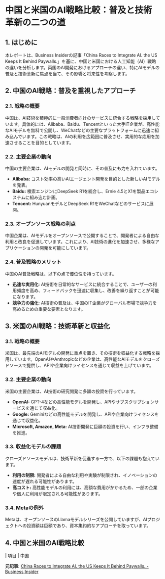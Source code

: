 # 中国と米国のAI戦略比較：普及と技術革新の二つの道

## 1. はじめに

本レポートは、Business Insiderの記事「China Races to Integrate AI. the US Keeps It Behind Paywalls.」を基に、中国と米国における人工知能（AI）戦略の違いを分析します。両国のAI開発におけるアプローチの違い、特にAIモデルの普及と技術革新に焦点を当て、その影響と将来性を考察します。

## 2. 中国のAI戦略：普及を重視したアプローチ

### 2.1. 戦略の概要

中国は、AI技術を積極的に一般消費者向けのサービスに統合する戦略を採用しています。具体的には、Alibaba、Baidu、Tencentといった大手IT企業が、高性能なAIモデルを無料で公開し、WeChatなどの主要なプラットフォームに迅速に組み込んでいます。この戦略は、AIの利用を広範囲に普及させ、実用的な応用を加速させることを目的としています。

### 2.2. 主要企業の動向

中国の主要企業は、AIモデルの開発と同時に、その普及にも力を入れています。

* **Alibaba:** コスト効率の高いAIエージェント開発を目的とした新しいAIモデルを発表。
* **Baidu:** 検索エンジンにDeepSeek R1を統合し、Ernie 4.5とX1を製品エコシステムに組み込む計画。
* **Tencent:** HunyuanモデルとDeepSeek R1をWeChatなどのサービスに展開。

### 2.3. オープンソース戦略の利点

中国企業は、AIモデルをオープンソースで公開することで、開発者による自由な利用と改良を促進しています。これにより、AI技術の進化を加速させ、多様なアプリケーションの開発を可能にしています。

### 2.4. 普及戦略のメリット

中国のAI普及戦略は、以下の点で優位性を持っています。

* **迅速な実用化:** AI技術を日常的なサービスに統合することで、ユーザーの利用頻度を高め、フィードバックを迅速に収集し、改善を繰り返すことが可能になります。
* **競争力の強化:** AI技術の普及は、中国のIT企業がグローバル市場で競争力を高めるための重要な要素となります。

## 3. 米国のAI戦略：技術革新と収益化

### 3.1. 戦略の概要

米国は、最先端のAIモデルの開発に重点を置き、その技術を収益化する戦略を採用しています。OpenAIやAnthropicなどの企業は、高性能なAIモデルをクローズドソースで提供し、APIや企業向けライセンスを通じて収益を上げています。

### 3.2. 主要企業の動向

米国の主要企業は、AI技術の研究開発に多額の投資を行っています。

* **OpenAI:** GPT-4などの高性能モデルを開発し、APIやサブスクリプションサービスを通じて収益化。
* **Google:** Geminiなどの高性能モデルを開発し、APIや企業向けライセンスを通じて収益化。
* **Microsoft, Amazon, Meta:** AI技術開発に巨額の投資を行い、インフラ整備を推進。

### 3.3. 収益化モデルの課題

クローズドソースモデルは、技術革新を促進する一方で、以下の課題も抱えています。

* **利用の制限:** 開発者による自由な利用や実験が制限され、イノベーションの速度が遅れる可能性があります。
* **高コスト:** 高性能モデルの利用には、高額な費用がかかるため、一部の企業や個人に利用が限定される可能性があります。

### 3.4. Metaの例外

Metaは、オープンソースのLlamaモデルシリーズを公開していますが、AIプロジェクトへの投資額は巨額であり、資本集約的なアプローチを取っています。

## 4. 中国と米国のAI戦略比較

| 項目 | 中国 

**元記事:** [China Races to Integrate AI. the US Keeps It Behind Paywalls. - Business Insider](https://www.businessinsider.com/china-deepseek-integrate-ai-consolidation-us-openai-paywall-2025-4)